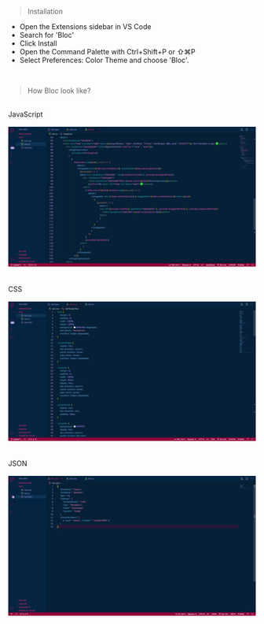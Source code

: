 > Installation

- Open the Extensions sidebar in VS Code
- Search for 'Bloc'
- Click Install
- Open the Command Palette with Ctrl+Shift+P or ⇧⌘P
- Select Preferences: Color Theme and choose 'Bloc'.

<br />

> How Bloc look like?

<br />
JavaScript
<br />
<br />
<img src="https://raw.githubusercontent.com/varunpbardwaj/bloc/master/js.png"  alt="JS">
<br />
<br />
<br />
CSS
<br />
<br />
<img src="https://raw.githubusercontent.com/varunpbardwaj/bloc/master/css.png"  alt="CSS">
<br />
<br />
<br />
JSON
<br />
<br />
<img src="https://raw.githubusercontent.com/varunpbardwaj/bloc/master/json.png"  alt="JSON">